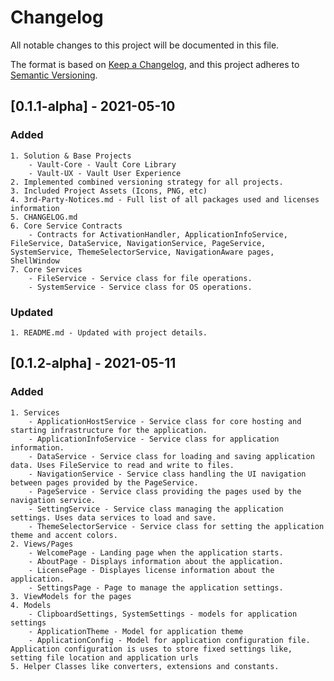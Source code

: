 # Changelog
All notable changes to this project will be documented in this file.

The format is based on [Keep a Changelog](https://keepachangelog.com/en/1.0.0/),
and this project adheres to [Semantic Versioning](https://semver.org/spec/v2.0.0.html).

## [0.1.1-alpha] - 2021-05-10

### Added
	1. Solution & Base Projects
		- Vault-Core - Vault Core Library
		- Vault-UX - Vault User Experience
	2. Implemented combined versioning strategy for all projects.
	3. Included Project Assets (Icons, PNG, etc)
	4. 3rd-Party-Notices.md - Full list of all packages used and licenses information 
	5. CHANGELOG.md
	6. Core Service Contracts
		- Contracts for ActivationHandler, ApplicationInfoService, FileService, DataService, NavigationService, PageService, SystemService, ThemeSelectorService, NavigationAware pages, ShellWindow
	7. Core Services
		- FileService - Service class for file operations.
		- SystemService - Service class for OS operations.

### Updated
	1. README.md - Updated with project details.

## [0.1.2-alpha] - 2021-05-11

### Added
	1. Services
		- ApplicationHostService - Service class for core hosting and starting infrastructure for the application.
		- ApplicationInfoService - Service class for application information.
		- DataService - Service class for loading and saving application data. Uses FileService to read and write to files.
		- NavigationService - Service class handling the UI navigation between pages provided by the PageService.
		- PageService - Service class providing the pages used by the navigation service.
		- SettingService - Service class managing the application settings. Uses data services to load and save.
		- ThemeSelectorService - Service class for setting the application theme and accent colors.
	2. Views/Pages
		- WelcomePage - Landing page when the application starts.
		- AboutPage - Displays information about the application.
		- LicensePage - Displayes license information about the application.
		- SettingsPage - Page to manage the application settings.
	3. ViewModels for the pages
	4. Models
		- ClipboardSettings, SystemSettings - models for application settings
		- ApplicationTheme - Model for application theme
		- ApplicationConfig - Model for application configuration file. Application configuration is uses to store fixed settings like, setting file location and application urls
	5. Helper Classes like converters, extensions and constants.